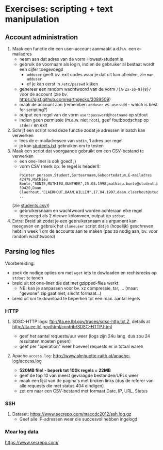 # Exercises: scripting + text manipulation

## Account administration

1. Maak een functie die een user-account aanmaakt a.d.h.v. een e-mailadres
   - neem aan dat adres van de vorm Howest-student is
   - gebruik de voornaam als login, indien de gebruiker al bestaat wordt een cijfer toegevoegd
     - `adduser` geeft bv. exit codes waar je dat uit kan afleiden, zie `man adduser`
     - of je kan eerst in `/etc/passwd` kijken
   - genereer een random wachtwoord van de vorm `/[A-Za-z0-9]{8}/` voor de account (zie bv. <https://gist.github.com/earthgecko/3089509>)
   - maak de account aan (remember: `adduser` vs. `useradd` - which is best for scripting?)
   - output een regel van de vorm `user:password@hostname` op stdout
   - indien geen permissie (m.a.w. niet `root`), geef foutboodschap op `stderr` en exit
1. Schrijf een script rond deze functie zodat je adressen in batch kan verwerken
   - lees de e-mailadressen van `stdin`, 1 adres per regel
   - je kan [students.txt](./data/student.txt) gebruiken om te testen
1. Maak een script dat voorgaande gebruikt om een CSV-bestand te verwerken
   - een one-liner is ook goed! ;)
   - vorm CSV (merk op: 1e regel is header!):
     ```csv
     Pointer persoon,Student,Sorteernaam,Geboortedatum,E-mailadres
     42479,Mathieu Bonte,"BONTE,MATHIEU,GUNTHER",25.08.1998,mathieu.bonte@student.howest.be
     39420,Daan Claerhout,"CLAERHOUT,DAAN,WILLEM",17.04.1997,daan.claerhout@student.howest.be
     ...
     ```
    (zie [students.csv](./data/students.csv)))
   - gebruikersnaam en wachtwoord worden achteraan elke regel toegvoegd als 2 nieuwe kolommen, output op `stdout`
1. Extra: Breid uit zodat je een gebruikersnaam als argument kan meegeven en gebruik het `cloneuser` script dat je (hopelijk) geschreven hebt in week 1 om de accounts aan te maken (pas zo nodig aan, bv. voor random wachtwoord)
  
## Parsing log files

Voorbereiding:

- zoek de nodige opties om met `wget` iets te dowloaden en rechtsreeks op `stdout` te tonen
- breid uit tot one-liner die dat met gzipped-files werkt
  - NB: kan je aanpassen voor bv. xz compressie, tar, ... (maar: "gewone" zip gaat niet, slecht formaat...)
- breid uit om te download te beperken tot een max. aantal regels
  
### HTTP

1. SDSC-HTTP logs: <ftp://ita.ee.lbl.gov/traces/sdsc-http.txt.Z>, details at <http://ita.ee.lbl.gov/html/contrib/SDSC-HTTP.html>
   - geef het aantal requests/uur weer (logs zijn 24u lang, dus zou 24 resultaten moeten geven)
   - geef per "operation" weer hoeveel requests er in totaal waren
  
1. Apache `access.log`: <http://www.almhuette-raith.at/apache-log/access.log>
   - **520MB file! - beperk tot 100k regels = 22MB**
   - geef de top 10 van meest gevraagde bestanden/URLs weer
   - maak een lijst van de pagina's met broken links (dus de referer van alle requests die met status 404 eindigen)
   - zet om naar een CSV-bestand met formaat Date, IP, URL, Status

### SSH

1. Dataset: <https://www.secrepo.com/maccdc2012/ssh.log.gz>
   - Geef alle IP-adressen weer die succesvol hebben ingelogd

### Moar log data

<https://www.secrepo.com/>